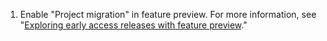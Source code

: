1. Enable "Project migration" in feature preview. For more information, see "[Exploring early access releases with feature preview](/get-started/using-github/exploring-early-access-releases-with-feature-preview)."